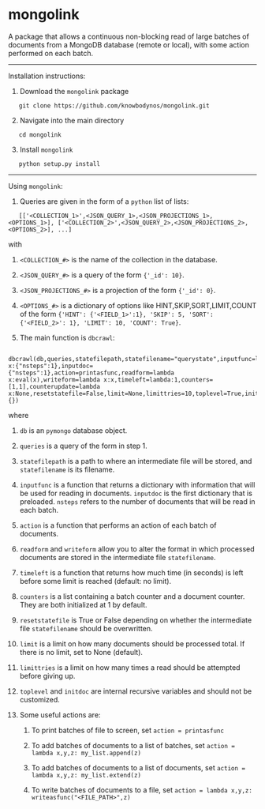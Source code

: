 # mongolink
A package that allows a continuous non-blocking read of large batches of documents from a MongoDB database (remote or local), with some action performed on each batch.

------------------------------------------------------------------------------------------------------------

Installation instructions:

1) Download the `mongolink` package

```
   git clone https://github.com/knowbodynos/mongolink.git
```

2) Navigate into the main directory

```
   cd mongolink
```

3) Install `mongolink`

```
   python setup.py install
```

------------------------------------------------------------------------------------------------------------

Using `mongolink`:

1) Queries are given in the form of a `python` list of lists:

```
   [['<COLLECTION_1>',<JSON_QUERY_1>,<JSON_PROJECTIONS_1>,<OPTIONS_1>], ['<COLLECTION_2>',<JSON_QUERY_2>,<JSON_PROJECTIONS_2>,<OPTIONS_2>], ...]
```

with

   1) `<COLLECTION_#>` is the name of the collection in the database.

   2) `<JSON_QUERY_#>` is a query of the form `{'_id': 10}`.

   3) `<JSON_PROJECTIONS_#>` is a projection of the form `{'_id': 0}`.

   4) `<OPTIONS_#>` is a dictionary of options like HINT,SKIP,SORT,LIMIT,COUNT of the form `{'HINT': {'<FIELD_1>':1}, 'SKIP': 5, 'SORT': {'<FIELD_2>': 1}, 'LIMIT': 10, 'COUNT': True}`.

2) The main function is `dbcrawl`:

```
   dbcrawl(db,queries,statefilepath,statefilename="querystate",inputfunc=lambda x:{"nsteps":1},inputdoc={"nsteps":1},action=printasfunc,readform=lambda x:eval(x),writeform=lambda x:x,timeleft=lambda:1,counters=[1,1],counterupdate=lambda x:None,resetstatefile=False,limit=None,limittries=10,toplevel=True,initdoc={})
```

where

   1) `db` is an `pymongo` database object.

   2) `queries` is a query of the form in step 1.

   3) `statefilepath` is a path to where an intermediate file will be stored, and `statefilename` is its filename.

   4) `inputfunc` is a function that returns a dictionary with information that will be used for reading in documents. `inputdoc` is the first dictionary that is preloaded. `nsteps` refers to the number of documents that will be read in each batch.

   5) `action` is a function that performs an action of each batch of documents.

   6) `readform` and `writeform` allow you to alter the format in which processed documents are stored in the intermediate file `statefilename`.

   7) `timeleft` is a function that returns how much time (in seconds) is left before some limit is reached (default: no limit).

   8) `counters` is a list containing a batch counter and a document counter. They are both initialized at 1 by default.

   9) `resetstatefile` is True or False depending on whether the intermediate file `statefilename` should be overwritten.

   10) `limit` is a limit on how many documents should be processed total. If there is no limit, set to None (default).

   11) `limittries` is a limit on how many times a read should be attempted before giving up.

   11) `toplevel` and `initdoc` are internal recursive variables and should not be customized.

3) Some useful actions are:

   1) To print batches of file to screen, set `action = printasfunc`

   2) To add batches of documents to a list of batches, set `action = lambda x,y,z: my_list.append(z)`

   3) To add batches of documents to a list of documents, set `action = lambda x,y,z: my_list.extend(z)`

   4) To write batches of documents to a file, set `action = lambda x,y,z: writeasfunc("<FILE_PATH>",z)`